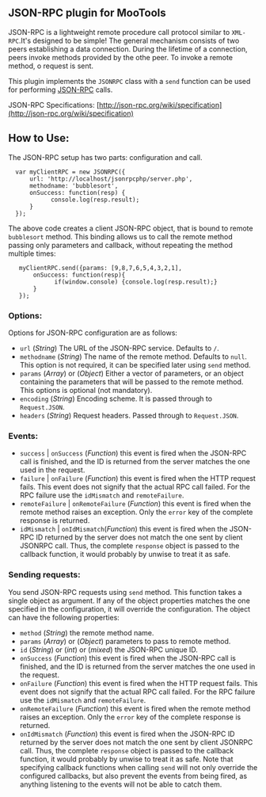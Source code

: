 JSON-RPC plugin for MooTools
-----------------------------

JSON-RPC is a lightweight remote procedure call protocol similar to ``XML-RPC``.It's designed to be simple!
The general mechanism consists of two peers establishing a data connection. During the lifetime of a connection, peers invoke methods provided by the othe peer. To invoke a remote method, o request is sent.

This plugin implements the ``JSONRPC`` class with a ``send`` function can be used for performing [JSON-RPC](http://json-rpc.org/) calls.

JSON-RPC Specifications: [http://json-rpc.org/wiki/specification](http://json-rpc.org/wiki/specification)


## How to Use:
 
The JSON-RPC setup has two parts: configuration and call.

      var myClientRPC = new JSONRPC({
          url: 'http://localhost/jsonrpcphp/server.php',
          methodname: 'bubblesort',
          onSuccess: function(resp) {
                console.log(resp.result);
          }   
      });

The above code creates a client JSON-RPC object, that is bound to remote ``bubblesort`` method. This binding allows us to call the remote method passing only parameters and callback, without repeating the method multiple times:

       myClientRPC.send({params: [9,8,7,6,5,4,3,2,1], 
           onSuccess: function(resp){
                 if(window.console) {console.log(resp.result);}
           }
       }); 

### Options:

Options for JSON-RPC configuration are as follows:

* ``url`` (*String*) The URL of the JSON-RPC service. Defaults to ``/``.
* ``methodname`` (*String*) The name of the remote method. Defaults to ``null``. This option is not required, it can be specified later using ``send`` method.
* ``params`` (*Array*) or (*Object*) Either a vector of parameters, or an object containing the parameters that will be passed to the remote method. This options is optional (not mandatory).
* ``encoding`` (*String*) Encoding scheme. It is passed through to ``Request.JSON``. 
* ``headers`` (*String*) Request headers. Passed through to ``Request.JSON``.

### Events:

* ``success`` | ``onSuccess`` (*Function*) this event is fired when the JSON-RPC call is finished, and the ID is returned from the server matches the one used in the request.
* ``failure`` | ``onFailure`` (*Function*) this event is fired when the HTTP request fails. This event does not signify that the actual RPC call failed. For the RPC failure use the ``idMismatch`` and ``remoteFailure``.
* ``remoteFailure`` | ``onRemoteFailure`` (*Function*) this event is fired when the remote method raises an exception. Only the ``error`` key of the complete response  is returned.
* ``idMismatch`` | ``onIdMismatch``(*Function*) this event is fired when the JSON-RPC ID returned by the server does not match the one sent by client JSONRPC call. Thus, the complete ``response`` object is passed to the callback function, it would probably by unwise to treat it as safe.


### Sending requests:

You send JSON-RPC requests using ``send`` method. This function takes a single object as argument. If any of the object properties matches the one specified in the configuration, it will override the 
configuration. The object can have the following properties:

* ``method`` (*String*) the remote method name.
* ``params`` (*Array*) or (*Object*) parameters to pass to remote method.
* ``id`` (*String*) or (*int*) or (*mixed*) the JSON-RPC unique ID.
* ``onSuccess`` (*Function*) this event is fired when the JSON-RPC call is finished, and the ID is returned from the server matches the one used in the request.
* ``onFailure`` (*Function*) this event is fired when the HTTP request fails. This event does not signify that the actual RPC call failed. For the RPC failure use the ``idMismatch`` and ``remoteFailure``.
* ``onRemoteFailure`` (*Function*) this event is fired when the remote method raises an exception. Only the ``error`` key of the complete response  is returned.
* ``onIdMismatch`` (*Function*) this event is fired when the JSON-RPC ID returned by the server does not match the one sent by client JSONRPC call. Thus, the complete ``response`` object is passed to the callback function, it would probably by unwise to treat it as safe.
Note that specifying callback functions when calling ``send`` will not only override the configured callbacks, but also prevent the events from being fired, as anything listening to the events will not be able to catch them.
